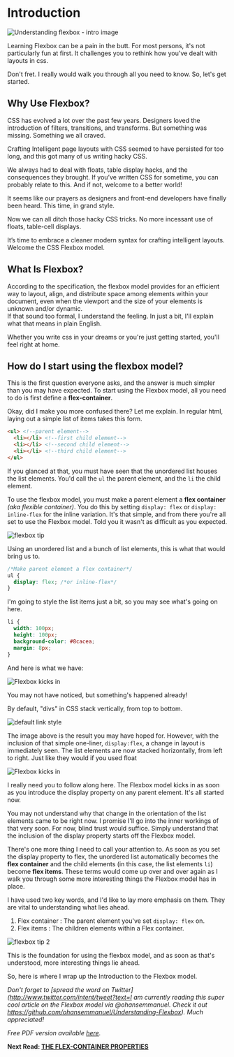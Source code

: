 # Introduction

![Understanding flexbox - intro image](http://i.imgur.com/CqAGAC5.jpg)

Learning Flexbox can be a pain in the butt. For most persons, it's not particularly fun at first. It challenges you to rethink how you've dealt with layouts in css.

Don't fret. I really would walk you through all you need to know. So, let's get started.


## Why Use Flexbox?
CSS has evolved a lot over the past few years. Designers loved the introduction of filters, transitions, and transforms. But something was missing. Something we all craved.

Crafting Intelligent page layouts with CSS seemed to have persisted for too long, and this got many of us writing hacky CSS.

We always had to deal with floats, table display hacks, and the consequences they brought. If you’ve written CSS for sometime, you can probably relate to this. And if not, welcome to a better world!

It seems like our prayers as designers and front-end developers have finally been heard. This time, in grand style.

Now we can all ditch those hacky CSS tricks. No more incessant use of floats, table-cell displays.

It’s time to embrace a cleaner modern syntax for crafting intelligent layouts. Welcome the CSS Flexbox model.

## What Is Flexbox?
According to the specification, the flexbox model provides for an efficient way to layout, align, and distribute space among elements within your document, even when the viewport and the size of your elements is unknown and/or dynamic.  
If that sound too formal, I understand the feeling. In just a bit, I'll explain what that means in plain English.

Whether you write css in your dreams or you're just getting started, you'll feel right at home. 


## How do I start using the flexbox model?
This is the first question everyone asks, and the answer is much simpler than you may have expected. To start using the Flexbox model, all you need to do is first define a **flex-container**.

Okay, did I make you more confused there? Let me explain. In regular html, laying out a simple list of items takes this form.

```html
<ul> <!--parent element-->
  <li></li> <!--first child element-->
  <li></li> <!--second child element-->
  <li></li> <!--third child element-->
</ul>
```
If you glanced at that, you must have seen that the unordered list houses the list elements. You'd call the ```ul``` the parent element, and the ```li``` the child element.

To use the flexbox model, you must make a parent element a **flex container** _(aka flexible container)_. You do this by setting `display: flex` or `display: inline-flex` for the inline variation. It's that simple, and from there you're all set to use the Flexbox model. Told you it wasn't as difficult as you expected.


![flexbox tip](http://i1064.photobucket.com/albums/u363/Ohans_Emmanuel/flexbox-article/flexbox-tip-1_zps6y7o7rc2.jpg)


Using an unordered list and a bunch of list elements, this is what that would bring us to.

```css
/*Make parent element a flex container*/
ul {
  display: flex; /*or inline-flex*/
}
```

I'm going to style the list items just a bit, so you may see what's going on here.

```css
li {
  width: 100px;
  height: 100px;
  background-color: #8cacea;
  margin: 8px;
}

```
And here is what we have:


![Flexbox kicks in](http://i1064.photobucket.com/albums/u363/Ohans_Emmanuel/flexbox-article/Screenshot_3_zpsytzach4m.png)


You may not have noticed, but something's happened already!

By default, "divs" in CSS stack vertically, from top to bottom.


![default link style](http://i1064.photobucket.com/albums/u363/Ohans_Emmanuel/flexbox-article/Screenshot_2_zpsjvonxs0e.png)


The image above is the result you may have hoped for. However, with the inclusion of that simple one-liner, ```display:flex```, a change in layout is immediately seen. The list elements are now stacked horizontally, from left to right. Just like they would if you used float

![Flexbox kicks in](http://i1064.photobucket.com/albums/u363/Ohans_Emmanuel/flexbox-article/Screenshot_3_zpsytzach4m.png)

I really need you to follow along here. The Flexbox model kicks in as soon as you introduce the display property on any parent element. It's all started now.

You may not understand why that change in the orientation of the list elements came to be right now. I promise I'll go into the inner workings of that very soon. For now, blind trust would suffice. Simply understand that the inclusion of the display property starts off the Flexbox model.

There's one more thing I need to call your attention to. As soon as you set the display property to flex, the unordered list automatically becomes the **flex container** and the child elements (in this case, the list elements ```li```) become **flex items**. These terms would come up over and over again as I walk you through some more interesting  things the Flexbox model has in place.


I have used two key words, and I'd like to lay more emphasis on them. They are vital to understanding what lies ahead.

1. Flex container : The parent element you've set ```display: flex``` on.
2. Flex items : The children elements within a Flex container.


![flexbox tip 2](http://i1064.photobucket.com/albums/u363/Ohans_Emmanuel/flexbox-article/flexbox-tip-2_zpsgvnqmdhw.jpg)


This is the foundation for using the flexbox model, and as soon as that's understood, more interesting things lie ahead.

So, here is where I wrap up the Introduction to the Flexbox model.


_Don't forget to [spread the word on Twitter](http://www.twitter.com/intent/tweet?text=I am currently reading this super cool article on the Flexbox model via @ohansemmanuel. Check it out https://github.com/ohansemmanuel/Understanding-Flexbox). Much appreciated!_  

_Free PDF version available [here](bit.ly/und_f)._

**Next Read: [THE FLEX-CONTAINER PROPERTIES](https://github.com/ohansemmanuel/Understanding-Flexbox/blob/master/02.%20flex%20container/flex-container.md)**
